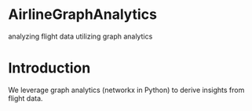 # AirlineGraphAnalytics
analyzing flight data utilizing graph analytics

# Introduction

We leverage graph analytics (networkx in Python) to derive insights from flight data.
